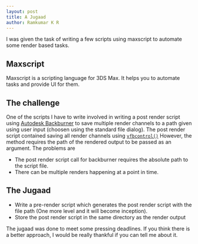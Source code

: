 ```yaml
---
layout: post
title: A Jugaad
author: Ramkumar K R
---
```


I was given the task of writing a few scripts using maxscript to automate some render based tasks.

## Maxscript

Maxscript is a scripting language for 3DS Max. It helps you to automate tasks and provide UI for them. 

## The challenge

One of the scripts I have to write involved in writing a post render script using [Autodesk Backburner](https://knowledge.autodesk.com/support/3ds-max/troubleshooting/caas/CloudHelp/cloudhelp/2017/ENU/Installation-3DSMax/files/GUID-F6732A30-821C-4547-9FAA-E46BCA13392A-htm.html) to save multiple render channels to a path given using user input (choosen using the standard file dialog).
The post render script contained saving all render channels using [`vfbcontrol()`](https://docs.chaosgroup.com/display/VRAY3MAX/Controlling+the+VFB+Programmatically)
However, the method requires the path of the rendered output to be passed as an argument.
The problems are
* The post render script call for backburner requires the absolute path to the script file. 
* There can be multiple renders happening at a point in time.

## The Jugaad

* Write a pre-render script which generates the post render script with the file path (One more level and it will become inception).
* Store the post render script in the same directory as the render output

The jugaad was done to meet some pressing deadlines. If you think there is a better approach, I would be really thankful if you can tell me about it.